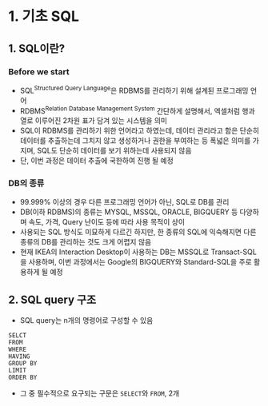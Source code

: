 # 1. 기초 SQL

## 1. SQL이란?

### Before we start
- SQL<sup>Structured Query Language</sup>은 RDBMS를 관리하기 위해 설계된 프로그래밍 언어
- RDBMS<sup>Relation Database Management System</sup> 간단하게 설명해서, 엑셀처럼 행과 열로 이루어진 2차원 표가 담겨 있는 시스템을 의미
- SQL이 RDBMS를 관리하기 위한 언어라고 하였는데, 데이터 관리라고 함은 단순히 데이터를 추출하는데 그치지 않고 생성하거나 권한을 부여하는 등 폭넓은 의미를 가지며, SQL도 단순히 데이터를 보기 위하는데 사용되지 않음
- 단, 이번 과정은 데이터 추출에 국한하여 진행 될 예정

### DB의 종류
- 99.999% 이상의 경우 다른 프로그래밍 언어가 아닌, SQL로 DB를 관리
- DB(이하 RDBMS)의 종류는 MYSQL, MSSQL, ORACLE, BIGQUERY 등 다양하며 속도, 가격, Query 난이도 등에 따라 사용 목적이 상이
- 사용되는 SQL 방식도 미묘하게 다르긴 하지만, 한 종류의 SQL에 익숙해지면 다른 종류의 DB를 관리하는 것도 크게 어렵지 않음
- 현재 IKEA의 Interaction Desktop이 사용하는 DB는 MSSQL로 Transact-SQL을 사용하며, 이번 과정에서는 Google의 BIGQUERY와 Standard-SQL을 주로 활용하게 될 예정





## 2. SQL query 구조
- SQL query는 n개의 명령어로 구성할 수 있음  
```
SELCT
FROM
WHERE
HAVING
GROUP BY
LIMIT
ORDER BY
```
- 그 중 필수적으로 요구되는 구문은 `SELECT`와 `FROM`, 2개 
